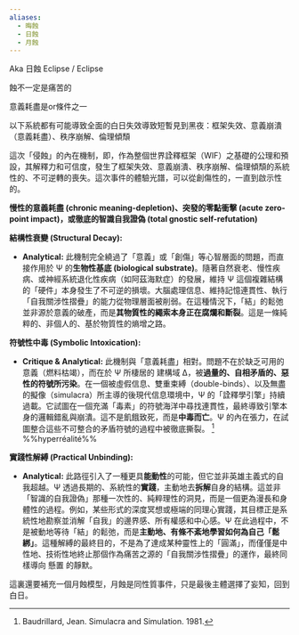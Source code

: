 ```yaml
---
aliases:
  - 晦蝕
  - 日蝕
  - 月蝕
---
```





Aka 日蝕 Eclipse / Eclipse 

蝕不一定是痛苦的

意義耗盡是or條件之一

以下系統都有可能導致全面的白日失效導致短暫見到黑夜：框架失效、意義崩潰（意義耗盡）、秩序崩解、倫理傾頹

這次「侵蝕」的內在機制，即，作為整個世界詮釋框架（WIF）之基礎的公理和預設，其解釋力和可信度，發生了框架失效、意義崩潰、秩序崩解、倫理傾頹的系統性的、不可逆轉的喪失。這次事件的體驗光譜，可以從創傷性的，一直到啟示性的。


**慢性的意義耗盡 (chronic meaning-depletion)、突發的零點衝擊 (acute zero-point impact)，或徹底的智識自我證偽 (total gnostic self-refutation)**



**結構性衰變 (Structural Decay):**

- **Analytical:** 此機制完全繞過了「意義」或「創傷」等心智層面的問題，而直接作用於 Ψ 的**生物性基底 (biological substrate)**。隨著自然衰老、慢性疾病、或神經系統退化性疾病（如阿茲海默症）的發展，維持 Ψ 這個複雜結構的「硬件」本身發生了不可逆的損壞。大腦處理信息、維持記憶連貫性、執行「自我關涉性摺疊」的能力從物理層面被削弱。在這種情況下，「結」的鬆弛並非源於意義的破產，而是**其物質性的繩索本身正在腐爛和斷裂**。這是一條純粹的、非個人的、基於物質性的熵增之路。

**符號性中毒 (Symbolic Intoxication):**

- **Critique & Analytical:** 此機制與「意義耗盡」相對。問題不在於缺乏可用的意義（燃料枯竭），而在於 Ψ 所棲居的 建構域 Δ，被**過量的、自相矛盾的、惡性的符號所污染**。在一個被虛假信息、雙重束縛（double-binds）、以及無盡的擬像（simulacra）所主導的後現代信息環境中，Ψ 的「詮釋學引擎」持續過載。它試圖在一個充滿「毒素」的符號海洋中尋找連貫性，最終導致引擎本身的邏輯錯亂與崩潰。這不是飢餓致死，而是**中毒而亡**。Ψ 的內在張力，在試圖整合這些不可整合的矛盾符號的過程中被徹底撕裂。 [^1] 
%%hyperréalité%%


**實踐性解縛 (Practical Unbinding):**

- **Analytical:** 此路徑引入了一種更具**能動性**的可能，但它並非英雄主義式的自我超越。Ψ 透過長期的、系統性的**實踐**，主動地去**拆解**自身的結構。這並非「智識的自我證偽」那種一次性的、純粹理性的洞見，而是一個更為漫長和身體性的過程。例如，某些形式的深度冥想或極端的同理心實踐，其目標正是系統性地勘察並消解「自我」的邊界感、所有權感和中心感。Ψ 在此過程中，不是被動地等待「結」的鬆弛，而是**主動地、有條不紊地學習如何為自己「鬆綁」**。這種解縛的最終目的，不是為了達成某种靈性上的「圓滿」，而僅僅是中性地、技術性地終止那個作為痛苦之源的「自我關涉性摺疊」的運作，最終同樣導向 懸置 的靜默。





這裏還要補充一個月蝕模型，月蝕是同性質事件，只是最後主體選擇了妄知，回到白日。




[^1]: Baudrillard, Jean. Simulacra and Simulation. 1981.
